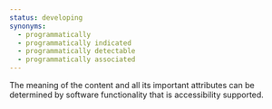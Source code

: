 ```yaml
---
status: developing
synonyms:
  - programmatically
  - programmatically indicated
  - programmatically detectable
  - programmatically associated
---
```


The meaning of the content and all its important attributes can be determined by software functionality that is accessibility supported.